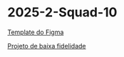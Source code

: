 # 2025-2-Squad-10

[Template do Figma](https://www.figma.com/board/8Jsltq8BOL65CsMoRWFjik/Template-MDS--Copy-?node-id=0-1&p=f&t=VwX8J9u2KCdnL2r7-0)

[Projeto de baixa fidelidade](https://www.figma.com/design/XyUsffocEKRw7przVsbk0n/Pagina-do-projeto?node-id=0-1&p=f&t=jrAOSp4uv9aOhIWk-0)
